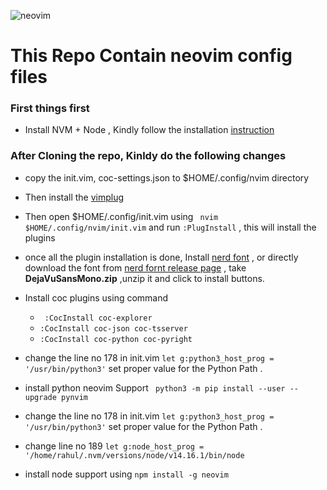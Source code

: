 
![neovim](https://www.vectorlogo.zone/logos/neovimio/neovimio-ar21.svg)
# This Repo Contain neovim config files 

### First things first
* Install NVM + Node , Kindly follow the installation [instruction](https://gist.github.com/d2s/372b5943bce17b964a79#file-installing-node-with-nvm-md)
 

### After Cloning the repo, Kinldy do the following changes
* copy the init.vim, coc-settings.json to $HOME/.config/nvim directory 
* Then install the [vimplug](https://github.com/junegunn/vim-plug)
* Then open $HOME/.config/init.vim using ``` nvim $HOME/.config/nvim/init.vim``` and run ```:PlugInstall``` , this will install the plugins
* once all the plugin installation is done, Install  [nerd font](https://github.com/ryanoasis/nerd-fonts#font-installation) , or directly download the font from [nerd fornt release page](https://github.com/ryanoasis/nerd-fonts/releases) , take **DejaVuSansMono.zip** ,unzip it and click to install buttons.

* Install coc plugins using command 
    * ``` :CocInstall coc-explorer```
    * ``` :CocInstall coc-json coc-tsserver ```
    * ``` :CocInstall coc-python coc-pyright ```



* change the line no 178 in init.vim ```let g:python3_host_prog = '/usr/bin/python3'``` set proper value for the Python Path .
* install python neovim Support ``` python3 -m pip install --user --upgrade pynvim```

* change the line no 178 in init.vim ```let g:python3_host_prog = '/usr/bin/python3'``` set proper value for the Python Path .

* change line no 189  ```let g:node_host_prog = '/home/rahul/.nvm/versions/node/v14.16.1/bin/node```
* install node support using ```npm install -g neovim```


